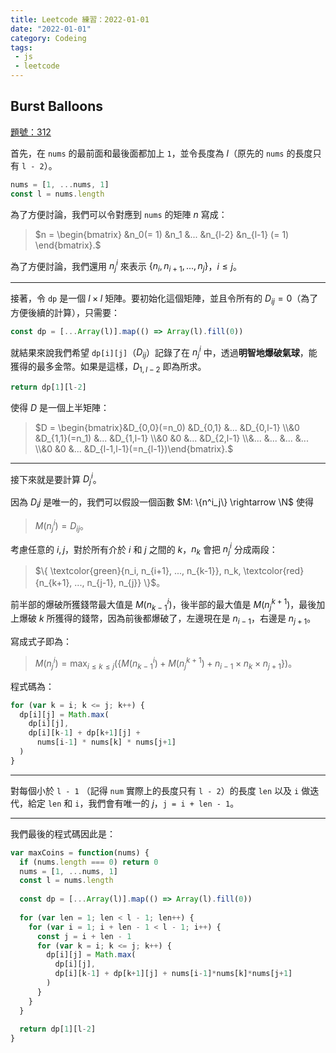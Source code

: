 ```yaml
---
title: Leetcode 練習：2022-01-01 
date: "2022-01-01"
category: Codeing
tags:
 - js
 - leetcode
---
```


## Burst Balloons
[題號：312](https://leetcode.com/problems/burst-balloons/)

首先，在 `nums` 的最前面和最後面都加上 `1`，並令長度為 $l$（原先的 `nums` 的長度只有 `l - 2`）。

```js
nums = [1, ...nums, 1]
const l = nums.length
```

為了方便討論，我們可以令對應到 `nums` 的矩陣 $n$ 寫成：

> $n = \begin{bmatrix} &n_0(= 1) &n_1 &... &n_{l-2} &n_{l-1} (= 1) \end{bmatrix}.$

為了方便討論，我們還用 $n^i_j$ 來表示 $\{ n_i,n_{i+1}, ... ,n_{j}\}$，$i\leq j$。

---

接著，令 `dp` 是一個 $l \times l$ 矩陣。要初始化這個矩陣，並且令所有的 $D_{ij} = 0$（為了方便後續的計算），只需要：

```js
const dp = [...Array(l)].map(() => Array(l).fill(0))
```

就結果來說我們希望 `dp[i][j]`（$D_{ij}$）記錄了在 $n^i_j$ 中，透過**明智地爆破氣球**，能獲得的最多金幣。如果是這樣，$D_{1,l-2}$ 即為所求。

```js
return dp[1][l-2]
```

使得 $D$ 是一個上半矩陣：

> $D = \begin{bmatrix}&D_{0,0}(=n_0) &D_{0,1} &... &D_{0,l-1} \\&0 &D_{1,1}(=n_1) &... &D_{1,l-1} \\&0 &0 &... &D_{2,l-1} \\&... &... &... &... \\&0 &0 &... &D_{l-1,l-1}(=n_{l-1})\end{bmatrix}.$

---

接下來就是要計算 $D^i_j$。

因為 $D_ij$ 是唯一的，我們可以假設一個函數 $M: \{n^i_j\} \rightarrow \N$ 使得

> $M(n^i_j) = D_{ij}$。

考慮任意的 $i,j$，對於所有介於 $i$ 和 $j$ 之間的 $k$，$n_k$ 會把 $n^i_j$ 分成兩段：

> $\{ \textcolor{green}{n_i, n_{i+1}, ..., n_{k-1}}, n_k, \textcolor{red}{n_{k+1}, ..., n_{j-1}, n_{j}} \}$。

前半部的爆破所獲錢幣最大值是 $M(n^i_{k-1})$，後半部的最大值是 $M(n^{k+1}_j)$，最後加上爆破 $k$ 所獲得的錢幣，因為前後都爆破了，左邊現在是 $n_{i-1}$，右邊是 $n_{j+1}$。

寫成式子即為：

> $M(n^i_j) = \max_{i\leq k \leq j}(\{ M(n^i_{k-1}) + M(n^{k+1}_j) + n_{i-1} \times n_k \times n_{j+1}\})$。

程式碼為：

```js
for (var k = i; k <= j; k++) {
  dp[i][j] = Math.max(
    dp[i][j],
    dp[i][k-1] + dp[k+1][j] +
      nums[i-1] * nums[k] * nums[j+1]
  )
}
```

---

對每個小於 `l - 1` （記得 `num` 實際上的長度只有 `l - 2`）的長度 `len` 以及 `i` 做迭代，給定 `len` 和 `i`，我們會有唯一的 $j$，`j = i + len - 1`。

---

我們最後的程式碼因此是：

```js
var maxCoins = function(nums) {
  if (nums.length === 0) return 0
  nums = [1, ...nums, 1]
  const l = nums.length
  
  const dp = [...Array(l)].map(() => Array(l).fill(0))
   
  for (var len = 1; len < l - 1; len++) {
    for (var i = 1; i + len - 1 < l - 1; i++) {
      const j = i + len - 1
      for (var k = i; k <= j; k++) {
        dp[i][j] = Math.max(
          dp[i][j],
          dp[i][k-1] + dp[k+1][j] + nums[i-1]*nums[k]*nums[j+1]
        )
      }
    }
  }
  
  return dp[1][l-2]
}
```